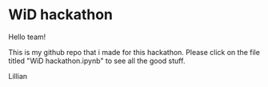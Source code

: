 # WiD hackathon
 
Hello team!

This is my github repo that i made for this hackathon. Please click on the file titled "WiD hackathon.ipynb" to see all the good stuff.

Lillian
